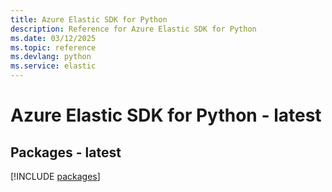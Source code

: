 ```yaml
---
title: Azure Elastic SDK for Python
description: Reference for Azure Elastic SDK for Python
ms.date: 03/12/2025
ms.topic: reference
ms.devlang: python
ms.service: elastic
---
```

# Azure Elastic SDK for Python - latest
## Packages - latest
[!INCLUDE [packages](elastic-index.md)]